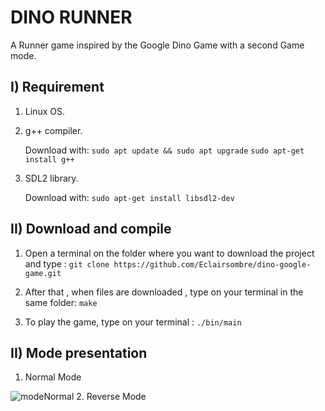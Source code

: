 # DINO RUNNER

A Runner game inspired by the Google Dino Game with a second Game mode.

## I) Requirement
1. Linux OS.
2.  g++ compiler. 

    Download with: 
    ```sudo apt update && sudo apt upgrade``` 
    ```sudo apt-get install g++ ```

3. SDL2 library.

    Download with: 
    ```sudo apt-get install libsdl2-dev```
    






## II) Download and compile  
1. Open a terminal on the folder where you want to download the project and type : 
   ```git clone https://github.com/Eclairsombre/dino-google-game.git```
2. After that , when files are downloaded , type on your terminal  in the same folder: 
   ```make```   
     
3. To play the game, type on your terminal : ```./bin/main```  
  

## II) Mode presentation

1. Normal Mode

![modeNormal](https://github.com/Eclairsombre/dino-google-game/assets/130174141/517fd589-58eb-44b1-accf-0a172d854a90)
2. Reverse Mode
   

